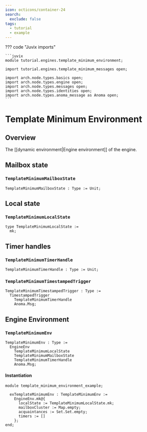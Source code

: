```yaml
---
icon: octicons/container-24
search:
  exclude: false
tags:
  - tutorial
  - example
---
```


??? code "Juvix imports"

    ```juvix
    module tutorial.engines.template_minimum_environment;

    import tutorial.engines.template_minimum_messages open;

    import arch.node.types.basics open;
    import arch.node.types.engine open;
    import arch.node.types.messages open;
    import arch.node.types.identities open;
    import arch.node.types.anoma_message as Anoma open;
    ```

# Template Minimum Environment

## Overview

The [[dynamic environment|Engine environment]] of the engine.

## Mailbox state

### `TemplateMinimumMailboxState`

<!-- --8<-- [start:TemplateMinimumMailboxState] -->
```juvix
TemplateMinimumMailboxState : Type := Unit;
```
<!-- --8<-- [end:TemplateMinimumMailboxState] -->

## Local state

### `TemplateMinimumLocalState`

<!-- --8<-- [start:TemplateMinimumLocalState] -->
```juvix
type TemplateMinimumLocalState :=
  mk;
```
<!-- --8<-- [end:TemplateMinimumLocalState] -->

## Timer handles

### `TemplateMinimumTimerHandle`

<!-- --8<-- [start:TemplateMinimumTimerHandle] -->
```juvix
TemplateMinimumTimerHandle : Type := Unit;
```
<!-- --8<-- [end:TemplateMinimumTimerHandle] -->

### `TemplateMinimumTimestampedTrigger`

<!-- --8<-- [start:TemplateMinimumTimestampedTrigger] -->
```juvix
TemplateMinimumTimestampedTrigger : Type :=
  TimestampedTrigger
    TemplateMinimumTimerHandle
    Anoma.Msg;
```
<!-- --8<-- [end:TemplateMinimumTimestampedTrigger] -->

## Engine Environment

### `TemplateMinimumEnv`

<!-- --8<-- [start:TemplateMinimumEnv] -->
```juvix
TemplateMinimumEnv : Type :=
  EngineEnv
    TemplateMinimumLocalState
    TemplateMinimumMailboxState
    TemplateMinimumTimerHandle
    Anoma.Msg;
```
<!-- --8<-- [end:TemplateMinimumEnv] -->

#### Instantiation

<!-- --8<-- [start:exTemplateMinimumEnv] -->
```juvix extract-module-statements
module template_minimum_environment_example;

  exTemplateMinimumEnv : TemplateMinimumEnv :=
    EngineEnv.mk@{
      localState := TemplateMinimumLocalState.mk;
      mailboxCluster := Map.empty;
      acquaintances := Set.Set.empty;
      timers := []
    };
end;
```
<!-- --8<-- [end:exTemplateMinimumEnv] -->

